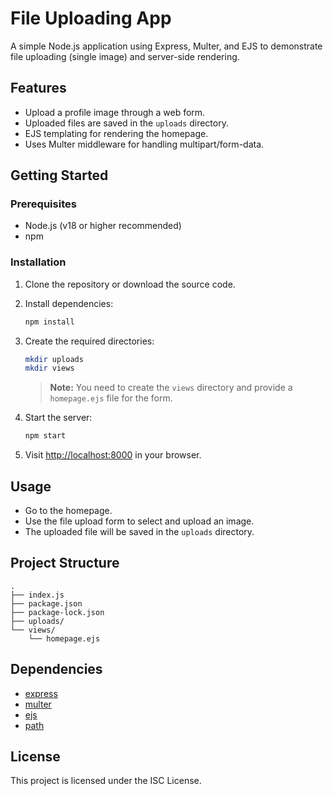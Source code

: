 # File Uploading App

A simple Node.js application using Express, Multer, and EJS to demonstrate file uploading (single image) and server-side rendering.

## Features

- Upload a profile image through a web form.
- Uploaded files are saved in the `uploads` directory.
- EJS templating for rendering the homepage.
- Uses Multer middleware for handling multipart/form-data.

## Getting Started

### Prerequisites

- Node.js (v18 or higher recommended)
- npm

### Installation

1. Clone the repository or download the source code.

2. Install dependencies:

   ```bash
   npm install
   ```

3. Create the required directories:

   ```bash
   mkdir uploads
   mkdir views
   ```

   > **Note:** You need to create the `views` directory and provide a `homepage.ejs` file for the form.

4. Start the server:

   ```bash
   npm start
   ```

5. Visit [http://localhost:8000](http://localhost:8000) in your browser.

## Usage

- Go to the homepage.
- Use the file upload form to select and upload an image.
- The uploaded file will be saved in the `uploads` directory.

## Project Structure

```
.
├── index.js
├── package.json
├── package-lock.json
├── uploads/
└── views/
    └── homepage.ejs
```

## Dependencies

- [express](https://www.npmjs.com/package/express)
- [multer](https://www.npmjs.com/package/multer)
- [ejs](https://www.npmjs.com/package/ejs)
- [path](https://nodejs.org/api/path.html)

## License

This project is licensed under the ISC License.